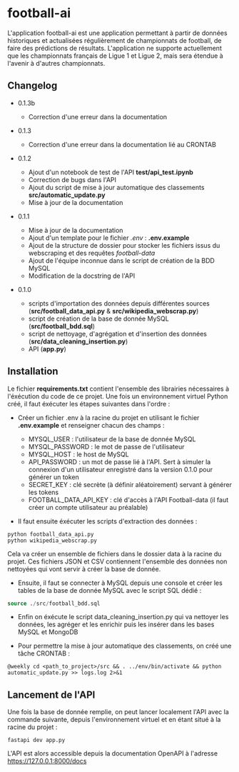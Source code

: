 # football-ai
L'application football-ai est une application permettant à partir de données historiques et actualisées régulièrement de championnats de football, de faire des prédictions de résultats. L'application ne supporte actuellement que les championnats français de Ligue 1 et Ligue 2, mais sera étendue à l'avenir à d'autres championnats.

## Changelog
* 0.1.3b
    - Correction d'une erreur dans la documentation

* 0.1.3
    - Correction d'une erreur dans la documentation lié au CRONTAB

* 0.1.2
    - Ajout d'un notebook de test de l'API **test/api_test.ipynb**
    - Correction de bugs dans l'API
    - Ajout du script de mise à jour automatique des classements **src/automatic_update.py**
    - Mise à jour de la documentation

* 0.1.1
    - Mise à jour de la documentation
    - Ajout d'un template pour le fichier *.env* : **.env.example**
    - Ajout de la structure de dossier pour stocker les fichiers issus du webscraping et des requêtes *football-data*
    - Ajout de l'équipe inconnue dans le script de création de la BDD MySQL
    - Modification de la docstring de l'API

* 0.1.0
    - scripts d'importation des données depuis différentes sources (**src/football_data_api.py** & **src/wikipedia_webscrap.py**)
    - script de création de la base de donnée MySQL (**src/football_bdd.sql**)
    - script de nettoyage, d'agrégation et d'insertion des données (**src/data_cleaning_insertion.py**)
    - API (**app.py**)


## Installation
Le fichier **requirements.txt** contient l'ensemble des librairies nécessaires à l'éxécution du code de ce projet. Une fois un environnement virtuel Python créé, il faut éxécuter les étapes suivantes dans l'ordre :

* Créer un fichier .env à la racine du projet en utilisant le fichier **.env.example** et renseigner chacun des champs :
    - MYSQL_USER : l'utilisateur de la base de donnée MySQL
    - MYSQL_PASSWORD : le mot de passe de l'utilisateur
    - MYSQL_HOST : le host de MySQL
    - API_PASSWORD : un mot de passe lié à l'API. Sert à simuler la connexion d'un utilisateur enregistré dans la version 0.1.0 pour générer un token
    - SECRET_KEY : clé secrète (à définir aléatoirement) servant à générer les tokens
    - FOOTBALL_DATA_API_KEY : clé d'accès à l'API Football-data (il faut créer un compte utilisateur au préalable)

* Il faut ensuite éxécuter les scripts d'extraction des données :
```console
python football_data_api.py
python wikipedia_webscrap.py
```
Cela va créer un ensemble de fichiers dans le dossier data à la racine du projet. Ces fichiers JSON et CSV contiennent l'ensemble des données non nettoyées qui vont servir à créer la base de donnée.

* Ensuite, il faut se connecter à MySQL depuis une console et créer les tables de la base de donnée MySQL avec le script SQL dédié :
```sql
source ./src/football_bdd.sql
```

* Enfin on éxécute le script data_cleaning_insertion.py qui va nettoyer les données, les agréger et les enrichir puis les insérer dans les bases MySQL et MongoDB

* Pour permettre la mise à jour automatique des classements, on créé une tâche CRONTAB :
```crontab
@weekly cd <path_to_project>/src && . ../env/bin/activate && python automatic_update.py >> logs.log 2>&1
```

## Lancement de l'API
Une fois la base de donnée remplie, on peut lancer localement l'API avec la commande suivante, depuis l'environnement virtuel et en étant situé à la racine du projet :
```console
fastapi dev app.py
```

L'API est alors accessible depuis la documentation OpenAPI à l'adresse https://127.0.0.1:8000/docs
